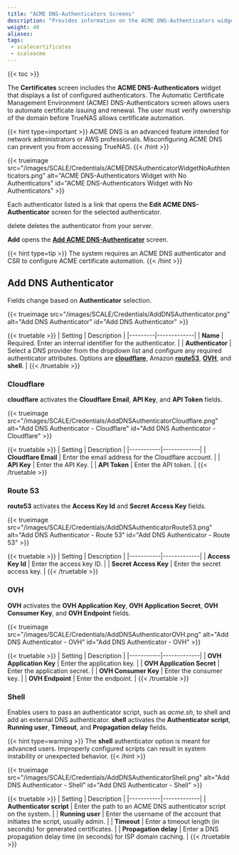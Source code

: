 ```yaml
---
title: "ACME DNS-Authenticators Screens"
description: "Provides information on the ACME DNS-Authenticators widget and settings."
weight: 40
aliases: 
tags:
 - scalecertificates
 - scaleacme
---
```


{{< toc >}}

The **Certificates** screen includes the **ACME DNS-Authenticators** widget that displays a list of configured authenticators.
The Automatic Certificate Management Environment (ACME) DNS-Authenticators screen allows users to automate certificate issuing and renewal. The user must verify ownership of the domain before TrueNAS allows certificate automation.

{{< hint type=important >}}
ACME DNS is an advanced feature intended for network administrators or AWS professionals. Misconfiguring ACME DNS can prevent you from accessing TrueNAS.
{{< /hint >}}

{{< trueimage src="/images/SCALE/Credentials/ACMEDNSAuthenticatorWidgetNoAuthtenticators.png" alt="ACME DNS-Authenticators Widget with No Authenticators" id="ACME DNS-Authenticators Widget with No Authenticators" >}}

Each authenticator listed is a link that opens the **Edit ACME DNS-Authenticator** screen for the selected authenticator.

<span class="material-icons">delete</span> deletes the authenticator from your server.

**Add** opens the **[Add ACME DNS-Authenticator](#add-dns-authenticator)** screen.

{{< hint type=tip >}}
The system requires an ACME DNS authenticator and CSR to configure ACME certificate automation.
{{< /hint >}}

## Add DNS Authenticator
Fields change based on **Authenticator** selection.

{{< trueimage src="/images/SCALE/Credentials/AddDNSAuthenticator.png" alt="Add DNS Authenticator" id="Add DNS Authenticator" >}}

{{< truetable >}}
| Setting | Description |
|---------|-------------|
| **Name** | Required. Enter an internal identifier for the authenticator. |
| **Authenticator** | Select a DNS provider from the dropdown list and configure any required authenticator attributes. Options are **[cloudflare](https://www.cloudflare.com)**, Amazon **[route53](https://aws.amazon.com/route53/)**, [**OVH**](https://www.ovhcloud.com/en/domains/), and **shell**. |
{{< /truetable >}}

### Cloudflare

**cloudflare** activates the **Cloudflare Email**, **API Key**, and **API Token** fields.

{{< trueimage src="/images/SCALE/Credentials/AddDNSAuthenticatorCloudflare.png" alt="Add DNS Authenticator - Cloudflare" id="Add DNS Authenticator - Cloudflare" >}}

{{< truetable >}}
| Setting | Description |
|-----------|-------------|
| **Cloudflare Email** | Enter the email address for the Cloudflare account. |
| **API Key** | Enter the API Key. |
| **API Token** | Enter the API token. |
{{< /truetable >}}

### Route 53

**route53** activates the **Access Key Id** and **Secret Access Key** fields.

{{< trueimage src="/images/SCALE/Credentials/AddDNSAuthenticatorRoute53.png" alt="Add DNS Authenticator - Route 53" id="Add DNS Authenticator - Route 53" >}}

{{< truetable >}}
| Setting | Description |
|-----------|-------------|
| **Access Key Id** | Enter the access key ID. |
| **Secret Access Key** | Enter the secret access key. |
{{< /truetable >}}

### OVH

**OVH** activates the **OVH Application Key**, **OVH Application Secret**, **OVH Consumer Key**, and **OVH Endpoint** fields.

{{< trueimage src="/images/SCALE/Credentials/AddDNSAuthenticatorOVH.png" alt="Add DNS Authenticator - OVH" id="Add DNS Authenticator - OVH" >}}

{{< truetable >}}
| Setting | Description |
|-----------|-------------|
| **OVH Application Key** | Enter the application key. |
| **OVH Application Secret** | Enter the application secret. |
| **OVH Consumer Key** | Enter the consumer key. |
| **OVH Endpoint** | Enter the endpoint. |
{{< /truetable >}}

### Shell

Enables users to pass an authenticator script, such as *acme.sh*, to shell and add an external DNS authenticator. **shell** activates the **Authenticator script**, **Running user**, **Timeout**, and **Propagation delay** fields.

{{< hint type=warning >}}
The **shell** authenticator option is meant for advanced users. Improperly configured scripts can result in system instability or unexpected behavior.
{{< /hint >}}

{{< trueimage src="/images/SCALE/Credentials/AddDNSAuthenticatorShell.png" alt="Add DNS Authenticator - Shell" id="Add DNS Authenticator - Shell" >}}

{{< truetable >}}
| Setting | Description |
|-----------|-------------|
| **Authenticator script** | Enter the path to an ACME DNS authenticator script on the system. |
| **Running user** | Enter the username of the account that initiates the script, usually admin. |
| **Timeout** | Enter a timeout length (in seconds) for generated certificates. |
| **Propagation delay** | Enter a DNS propagation delay time (in seconds) for ISP domain caching. |
{{< /truetable >}}
